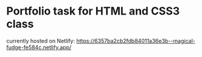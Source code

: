 # Portfolio task for HTML and CSS3 class

currently hosted on Netlify: https://6357ba2cb2fdb84011a36e3b--magical-fudge-fe584c.netlify.app/  